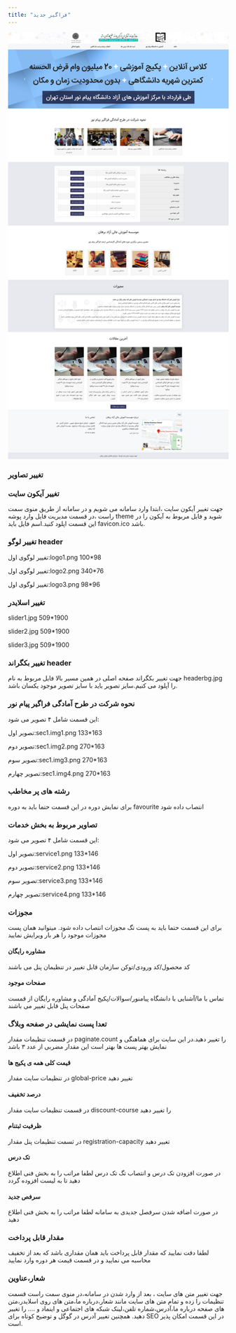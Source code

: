 ```yaml
---
title: "فراگیر جدید"
---
```

![](pnuacn.png)
### تغییر تصاویر

### تغییر آیکون سایت

جهت تغییر آیکون سایت ،ابتدا وارد سامانه می شویم و در سامانه از طریق منوی سمت راست ،در قسمت مدیریت فایل وارد پوشه theme شوید و فایل مربوط به آیکون را در این قسمت اپلود کنید.اسم فایل باید favicon.ico باشد.


### تغییر لوگو header

تغییر لوگوی اول:logo1.png 100*98

تغییر لوگوی اول:logo2.png 340*76

تغییر لوگوی اول:logo3.png 98*96

### تغییر اسلایدر
slider1.jpg 509*1900

slider2.jpg 509*1900

slider3.jpg 509*1900

### تغییر بکگراند header

جهت تغییر بکگراند صفحه اصلی در همین مسیر بالا فایل مربوط به نام headerbg.jpg را آپلود می کنیم.سایز تصویر باید با سایز تصویر موجود یکسان باشد.

### نحوه شرکت در طرح آمادگی فراگیر پیام نور
این قسمت شامل ۴ تصویر می شود:

تصویر اول:sec1.img1.png 133*163

تصویر دوم:sec1.img2.png 270*163

تصویر سوم:sec1.img3.png 270*163

تصویر چهارم:sec1.img4.png 270*163

### رشته های پر مخاطب

برای نمایش دوره در این قسمت حتما باید به دوره
favourite
انتصاب داده شود

### تصاویر مربوط  به بخش خدمات
این قسمت شامل ۴ تصویر می شود:

تصویر اول:service1.png 133*146

تصویر دوم:service2.png 133*146

تصویر سوم:service3.png 133*146

تصویر چهارم:service4.png 133*146


### مجوزات
برای این قسمت حتما باید به پست تگ مجوزات انتصاب داده شود. میتوانید همان پست مجوزات موجود را هر بار ویرایش نمایید
#### مشاوره رایگان
کد محصول/کد ورودی/توکن سازمان قابل تغییر در تنظیمان پنل می باشند
#### صفحات موجود
تماس با ما/آشنایی با دانشگاه پیامنور/سوالات/پکیج آمادگی و مشاوره رایگان از قمست صفحات پنل قابل تغییر می باشند

### تعدا پست نمایشی در صفحه وبلاگ
در قسمت تنظیمات مقدار paginate.count  را تغییر دهید.در این سایت برای هماهنگی و نمایش بهتر پست ها بهتر است این مقدار مضربی از عدد ۳ باشد

#### قیمت کلی همه ی پکیج ها
در تنظیمات سایت  مقدار global-price تغییر دهید

#### درصد تخفیف
در قسمت تنظیمات سایت مقدار discount-course را تغییر دهید
#### ظرفیت ثبتنام
در ثسمت تنظیمات پنل  مقدار registration-capacity تغییر دهید
#### تک درس
در صورت افزودن تک درس و انتصاب تگ تک درس لطفا مراتب را به بخش فنی اطلاع دهید تا به لیست افزوده گردد
#### سرفص جدید
در صورت اضافه شدن سرفصل جدیدی به سامانه لطفا مراتب را به بخش فنی اطلاع دهید


### مقدار قابل پرداخت
لطفا دقت نمایید که مقدار قابل پرداخت باید همان مقداری باشد که بعد از تخفیف محاسبه می نمایید و در قسمت قیمت هر دوره وارد نمایید

### شعار،عناوین

جهت تغییر متن های سایت ، بعد از وارد شدن در سامانه،در منوی سمت راست قسمت تنظیمات را زده و تمام متن های سایت مانند شعار،درباره ما،متن های روی اسلایدر،متن های صفحه درباره ما،آدرس،شماره تلفن،لینک شبکه های اجتماعی و اینماد و .... را تغییر دهید.
همچنین تغییر آدرس در گوگل  و توضیح کوتاه برای SEO در این قسمت امکان پذیر است.

